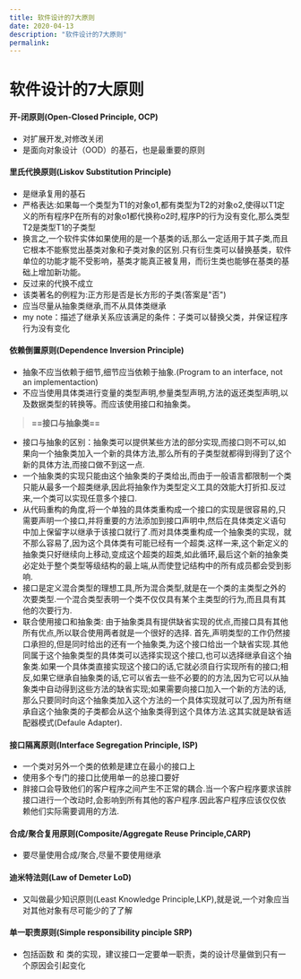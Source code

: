 ```yaml
---
title: 软件设计的7大原则
date: 2020-04-13
description: "软件设计的7大原则"
permalink:
---
```


# 软件设计的7大原则

#### 开-闭原则(Open-Closed Principle, OCP)
- 对扩展开发,对修改关闭
- 是面向对象设计（OOD）的基石，也是最重要的原则

#### 里氏代换原则(Liskov Substitution Principle)
- 是继承复用的基石
- 严格表达:如果每一个类型为T1的对象o1,都有类型为T2的对象o2,使得以T1定义的所有程序P在所有的对象o1都代换称o2时,程序P的行为没有变化,那么类型T2是类型T1的子类型
- 换言之,一个软件实体如果使用的是一个基类的话,那么一定适用于其子类,而且它根本不能察觉出基类对象和子类对象的区别.只有衍生类可以替换基类，软件单位的功能才能不受影响，基类才能真正被复用，而衍生类也能够在基类的基础上增加新功能。
- 反过来的代换不成立
- 该类著名的例程为:正方形是否是长方形的子类(答案是"否")
- 应当尽量从抽象类继承,而不从具体类继承
- my note：描述了继承关系应该满足的条件：子类可以替换父类，并保证程序行为没有变化

#### 依赖倒置原则(Dependence Inversion Principle)
- 抽象不应当依赖于细节,细节应当依赖于抽象.(Program to an interface, not an implementaction)
- 不应当使用具体类进行变量的类型声明,参量类型声明,方法的返还类型声明,以及数据类型的转换等。而应该使用接口和抽象类。

> **==接口与抽象类==**

- 接口与抽象的区别：抽象类可以提供某些方法的部分实现,而接口则不可以,如果向一个抽象类加入一个新的具体方法,那么所有的子类型就都得到得到了这个新的具体方法,而接口做不到这一点.
- 一个抽象类的实现只能由这个抽象类的子类给出,而由于一般语言都限制一个类只能从最多一个超类继承,因此将抽象作为类型定义工具的效能大打折扣.反过来,一个类可以实现任意多个接口.
- 从代码重构的角度,将一个单独的具体类重构成一个接口的实现是很容易的,只需要声明一个接口,并将重要的方法添加到接口声明中,然后在具体类定义语句中加上保留字以继承于该接口就行了.而对具体类重构成一个抽象类的实现，就不那么容易了,因为这个具体类有可能已经有一个超类.这样一来,这个新定义的抽象类只好继续向上移动,变成这个超类的超类,如此循环,最后这个新的抽象类必定处于整个类型等级结构的最上端,从而使登记结构中的所有成员都会受到影响.
- 接口是定义混合类型的理想工具,所为混合类型,就是在一个类的主类型之外的次要类型.一个混合类型表明一个类不仅仅具有某个主类型的行为,而且具有其他的次要行为.
- 联合使用接口和抽象类:
   由于抽象类具有提供缺省实现的优点,而接口具有其他所有优点,所以联合使用两者就是一个很好的选择.
   首先,声明类型的工作仍然接口承担的,但是同时给出的还有一个抽象类,为这个接口给出一个缺省实现.其他同属于这个抽象类型的具体类可以选择实现这个接口,也可以选择继承自这个抽象类.如果一个具体类直接实现这个接口的话,它就必须自行实现所有的接口;相反,如果它继承自抽象类的话,它可以省去一些不必要的的方法,因为它可以从抽象类中自动得到这些方法的缺省实现;如果需要向接口加入一个新的方法的话,那么只要同时向这个抽象类加入这个方法的一个具体实现就可以了,因为所有继承自这个抽象类的子类都会从这个抽象类得到这个具体方法.这其实就是缺省适配器模式(Defaule Adapter).

#### 接口隔离原则(Interface Segregation Principle, ISP)
- 一个类对另外一个类的依赖是建立在最小的接口上
- 使用多个专门的接口比使用单一的总接口要好
- 胖接口会导致他们的客户程序之间产生不正常的耦合.当一个客户程序要求该胖接口进行一个改动时,会影响到所有其他的客户程序.因此客户程序应该仅仅依赖他们实际需要调用的方法.

#### 合成/聚合复用原则(Composite/Aggregate Reuse Principle,CARP)
- 要尽量使用合成/聚合,尽量不要使用继承

#### 迪米特法则(Law of Demeter LoD)
- 又叫做最少知识原则(Least Knowledge Principle,LKP),就是说,一个对象应当对其他对象有尽可能少的了了解

#### 单一职责原则(Simple responsibility pinciple SRP)
- 包括函数 和 类的实现，建议接口一定要单一职责，类的设计尽量做到只有一个原因会引起变化